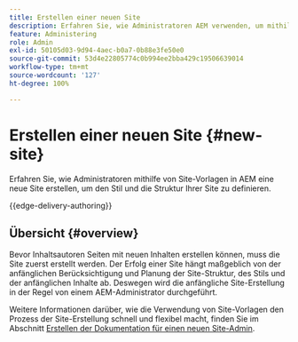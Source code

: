 ```yaml
---
title: Erstellen einer neuen Site
description: Erfahren Sie, wie Administratoren AEM verwenden, um mithilfe von Site-Vorlagen eine neue Site zu erstellen und den Stil und die Struktur Ihrer Site zu definieren.
feature: Administering
role: Admin
exl-id: 50105d03-9d94-4aec-b0a7-0b88e3fe50e0
source-git-commit: 53d4e22805774c0b994ee2bba429c19506639014
workflow-type: tm+mt
source-wordcount: '127'
ht-degree: 100%

---
```



# Erstellen einer neuen Site {#new-site}

Erfahren Sie, wie Administratoren mithilfe von Site-Vorlagen in AEM eine neue Site erstellen, um den Stil und die Struktur Ihrer Site zu definieren.

{{edge-delivery-authoring}}

## Übersicht {#overview}

Bevor Inhaltsautoren Seiten mit neuen Inhalten erstellen können, muss die Site zuerst erstellt werden. Der Erfolg einer Site hängt maßgeblich von der anfänglichen Berücksichtigung und Planung der Site-Struktur, des Stils und der anfänglichen Inhalte ab. Deswegen wird die anfängliche Site-Erstellung in der Regel von einem AEM-Administrator durchgeführt.

Weitere Informationen darüber, wie die Verwendung von Site-Vorlagen den Prozess der Site-Erstellung schnell und flexibel macht, finden Sie im Abschnitt [Erstellen der Dokumentation für einen neuen Site-Admin](/help/sites-cloud/administering/site-creation/create-site.md).
